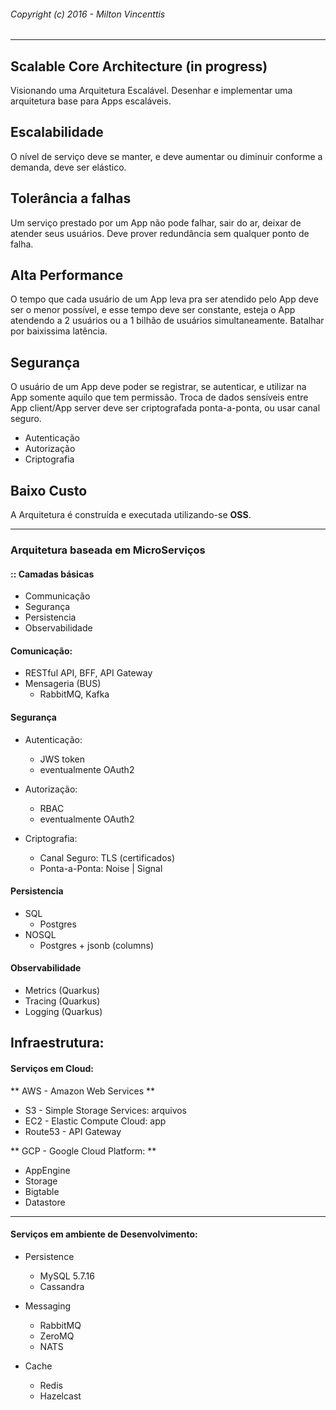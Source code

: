 ###### Copyright (c) 2016 - Milton Vincenttis
---
## Scalable Core Architecture (in progress)
Visionando uma Arquitetura Escalável.
Desenhar e implementar uma arquitetura base para Apps escaláveis.

## Escalabilidade
O nível de serviço deve se manter, e deve aumentar ou diminuir conforme a demanda, deve ser elástico.

## Tolerância a falhas
Um serviço prestado por um App não pode falhar, sair do ar, deixar de atender seus usuários. Deve prover redundância sem qualquer ponto de falha.

## Alta Performance
O tempo que cada usuário de um App leva pra ser atendido pelo App deve ser o menor possível, e esse tempo deve ser constante, esteja o App atendendo a 2 usuários ou a 1 bilhão de usuários simultaneamente. Batalhar por baixissima latência.

## Segurança
O usuário de um App deve poder se registrar, se autenticar, e utilizar na App somente aquilo que tem permissão.
Troca de dados sensíveis entre App client/App server deve ser criptografada ponta-a-ponta, ou usar canal seguro.

 * Autenticação
 * Autorização
 * Criptografia


## Baixo Custo
A Arquitetura é construída e executada utilizando-se **OSS**.

---

### Arquitetura baseada em MicroServiços
#### :: Camadas básicas

* Communicação
* Segurança
* Persistencia
* Observabilidade

#### Comunicação:
  * RESTful API, BFF, API Gateway
  * Mensageria (BUS)
    * RabbitMQ, Kafka
  
#### Segurança
* Autenticação:
 	* JWS token
 	* eventualmente OAuth2

* Autorização:
 	* RBAC
 	* eventualmente OAuth2

* Criptografia:
   	* Canal Seguro: TLS (certificados)
   	* Ponta-a-Ponta: Noise | Signal
	
#### Persistencia
* SQL
  * Postgres
* NOSQL
  * Postgres + jsonb (columns)

#### Observabilidade
* Metrics    	(Quarkus)
* Tracing	(Quarkus)
* Logging	(Quarkus)
  
## Infraestrutura:

#### Serviços em Cloud:

** AWS - Amazon Web Services **
  * S3  - Simple Storage Services: arquivos
  * EC2 - Elastic Compute Cloud: app
  * Route53 - API Gateway

** GCP - Google Cloud Platform: **
  * AppEngine
  * Storage
  * Bigtable
  * Datastore
  
---

#### Serviços em ambiente de Desenvolvimento:
  * Persistence
	* MySQL 5.7.16
	* Cassandra
	  
  * Messaging
	* RabbitMQ
	* ZeroMQ
	* NATS
  
  * Cache
	* Redis
	* Hazelcast
